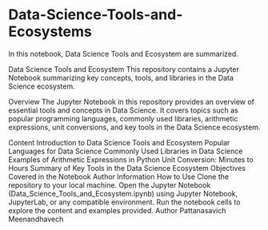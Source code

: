 # Data-Science-Tools-and-Ecosystems
In this notebook, Data Science Tools and Ecosystem are summarized.

Data Science Tools and Ecosystem
This repository contains a Jupyter Notebook summarizing key concepts, tools, and libraries in the Data Science ecosystem.

Overview
The Jupyter Notebook in this repository provides an overview of essential tools and concepts in Data Science. It covers topics such as popular programming languages, commonly used libraries, arithmetic expressions, unit conversions, and key tools in the Data Science ecosystem.

Content
Introduction to Data Science Tools and Ecosystem
Popular Languages for Data Science
Commonly Used Libraries in Data Science
Examples of Arithmetic Expressions in Python
Unit Conversion: Minutes to Hours
Summary of Key Tools in the Data Science Ecosystem
Objectives Covered in the Notebook
Author Information
How to Use
Clone the repository to your local machine.
Open the Jupyter Notebook (Data_Science_Tools_and_Ecosystem.ipynb) using Jupyter Notebook, JupyterLab, or any compatible environment.
Run the notebook cells to explore the content and examples provided.
Author
Pattanasavich Meenandhavech
